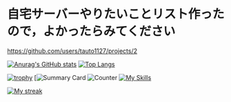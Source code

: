# 自宅サーバーやりたいことリスト作ったので，よかったらみてください
https://github.com/users/tauto1127/projects/2

[![Anurag's GitHub stats](https://github-readme-stats.vercel.app/api?username=tauto1127)](https://github.com/anuraghazra/github-readme-stats)
[![Top Langs](https://github-readme-stats.vercel.app/api/top-langs/?username=tauto1127)](https://github.com/anuraghazra/github-readme-stats)

[![trophy](https://github-profile-trophy.vercel.app/?username=tauto1127)](https://github.com/ryo-ma/github-profile-trophy)
[![Summary Card](http://github-profile-summary-cards.vercel.app/api/cards/profile-details?username=tauto1127&theme=github)
![Counter](https://profile-counter.glitch.me/tauto1127/count.svg)
[![My Skills](https://skillicons.dev/icons?i=cs,flutter,neovim,linux)](https://skillicons.dev)

[![My streak](https://takutk.com:5075/StreakImg?username=tauto1127)](https://github.com/tauto1127/imageProviderForGithub)
<!--
**tauto1127/tauto1127** is a ✨ _special_ ✨ repository because its `README.md` (this file) appears on your GitHub profile.

Here are some ideas to get you started:

- 🔭 I’m currently working on ...
- 🌱 I’m currently learning ...
- 👯 I’m looking to collaborate on ...
- 🤔 I’m looking for help with ...
- 💬 Ask me about ...
- 📫 How to reach me: ...
- 😄 Pronouns: ...
- ⚡ Fun fact: ...
-->
